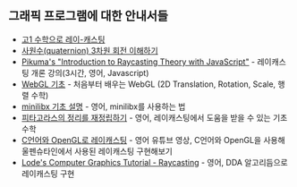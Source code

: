 ## 그래픽 프로그램에 대한 안내서들

* [고1 수학으로 레이-캐스팅](https://www.notion.so/1-133e9a36f2a3437a8becf6f90a2f2da3)
* [사원수(quaternion) 3차원 회전 이해하기](https://eater.net/quaternions)
* [Pikuma's "Introduction to Raycasting Theory with JavaScript"](https://courses.pikuma.com/courses/raycasting) - 레이캐스팅 개론 강의(3시간, 영어, Javascript)
* [WebGL 기초](https://webglfundamentals.org/webgl/lessons/ko/) - 처음부터 배우는 WebGL (2D Translation, Rotation, Scale, 행렬 수학)
* [minilibx 기초 설명](https://harm-smits.github.io/42docs/libs/minilibx/getting_started.html) - 영어, minilibx를 사용하는 법
* [피타고라스의 정리를 재정립하기](https://betterexplained.com/articles/rescaling-the-pythagorean-theorem/) - 영어, 레이캐스팅에서 도움을 받을 수 있는 기초 수학
* [C언어와 OpenGL로 레이캐스팅](https://www.youtube.com/watch?v=gYRrGTC7GtA) - 영어 유튜브 영상, C언어와 OpenGL을 사용해 울펜슈타인에서 사용된 레이캐스팅 구현해보기
* [Lode's Computer Graphics Tutorial - Raycasting](https://lodev.org/cgtutor/raycasting.html) - 영어, DDA 알고리듬으로 레이캐스팅 구현